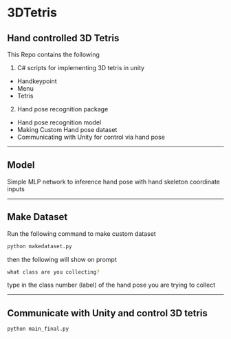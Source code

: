 # 3DTetris
## Hand controlled 3D Tetris
This Repo contains the following
1. C# scripts for implementing 3D tetris in unity
* Handkeypoint
* Menu
* Tetris

2. Hand pose recognition package
* Hand pose recognition model
* Making Custom Hand pose dataset
* Communicating with Unity for control via hand pose

---
## Model
Simple MLP network to inference hand pose with hand skeleton coordinate inputs

---
## Make Dataset
Run the following command to make custom dataset

```sh
python makedataset.py 
```
then the following will show on prompt
```sh
what class are you collecting?
```
type in the class number (label) of the hand pose you are trying to collect


---
## Communicate with Unity and control 3D tetris
```sh
python main_final.py
```
